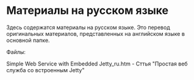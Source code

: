 # Материалы на русском языке
Здесь содержатся материалы на русском языке. Это перевод оригинальных материалов, представленных на английском языке в основной папке.

Файлы:

Simple Web Service with Embedded Jetty_ru.htm - Сттья "Простая веб служба со встроенным Jetty"

